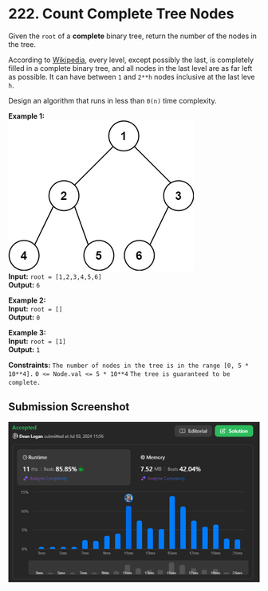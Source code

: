 # 222. Count Complete Tree Nodes

Given the `root` of a **complete** binary tree, return the number of the nodes in the tree.

According to [Wikipedia](http://en.wikipedia.org/wiki/Binary_tree#Types_of_binary_trees), every level, except possibly the last, is completely filled in a complete binary tree, and all nodes in the last level are as far left as possible. It can have between `1` and `2**h` nodes inclusive at the last leve `h`.

Design an algorithm that runs in less than `0(n)` time complexity.

**Example 1:**  
    ![Image](./example.jpg)   
    **Input:** `root = [1,2,3,4,5,6]`  
    **Output:** `6`   

**Example 2:**  
    **Input:** `root = []`  
    **Output:** `0`   

**Example 3:**  
    **Input:** `root = [1]`  
    **Output:** `1`   

**Constraints:**
    `The number of nodes in the tree is in the range [0, 5 * 10**4].`
    `0 <= Node.val <= 5 * 10**4`
    `The tree is guaranteed to be complete.`

## Submission Screenshot

![Image](./count-complete-tree-nodes.png)